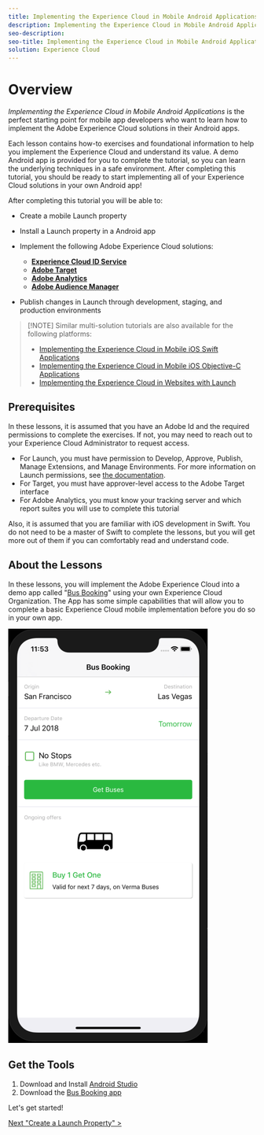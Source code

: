 ```yaml
---
title: Implementing the Experience Cloud in Mobile Android Applications
description: Implementing the Experience Cloud in Mobile Android Applications is the perfect starting point for mobile app developers who want to learn how to implement the Adobe Experience Cloud solutions in their mobile Android apps.
seo-description:
seo-title: Implementing the Experience Cloud in Mobile Android Applications 
solution: Experience Cloud
---
```


# Overview

_Implementing the Experience Cloud in Mobile Android Applications_ is the perfect starting point for mobile app developers who want to learn how to implement the Adobe Experience Cloud solutions in their Android apps.

Each lesson contains how-to exercises and foundational information to help you implement the Experience Cloud and understand its value.  A demo Android app is provided for you to complete the tutorial, so you can learn the underlying techniques in a safe environment. After completing this tutorial, you should be ready to start implementing all of your Experience Cloud solutions in your own Android app!

After completing this tutorial you will be able to:

* Create a mobile Launch property

* Install a Launch property in a Android app

* Implement the following Adobe Experience Cloud solutions:
  * **[Experience Cloud ID Service](id-service.md)**
  * **[Adobe Target](target-vec.md)**
  * **[Adobe Analytics](analytics.md)**
  * **[Adobe Audience Manager](audience-manager.md)**

* Publish changes in Launch through development, staging, and production environments

>[!NOTE] Similar multi-solution tutorials are also available for the following platforms:
>
> * [Implementing the Experience Cloud in Mobile iOS Swift Applications](/content/help/en/experience-cloud/implementing-in-mobile-ios-swift-apps-with-launch/index.html)
> * [Implementing the Experience Cloud in Mobile iOS Objective-C Applications](/content/help/en/experience-cloud/implementing-in-mobile-ios-objective-c-apps-with-launch/index.html)
> * [Implementing the Experience Cloud in Websites with Launch](/content/help/en/experience-cloud/implementing-in-websites-with-launch/index.html)

## Prerequisites

In these lessons, it is assumed that you have an Adobe Id and the required permissions to complete the exercises. If not, you may need to reach out to your Experience Cloud Administrator to request access.

* For Launch, you must have permission to Develop, Approve, Publish, Manage Extensions, and Manage Environments. For more information on Launch permissions, see [the documentation](https://docs.adobelaunch.com/launch-reference/administration/user-permissions).
* For Target, you must have approver-level access to the Adobe Target interface
* For Adobe Analytics, you must know your tracking server and which report suites you will use to complete this tutorial

Also, it is assumed that you are familiar with iOS development in Swift. You do not need to be a master of Swift to complete the lessons, but you will get more out of them if you can comfortably read and understand code.

## About the Lessons

In these lessons, you will implement the Adobe Experience Cloud into a demo app called "[Bus Booking](https://github.com/Adobe-Marketing-Cloud/busbooking-mobileapps)" using your own Experience Cloud Organization. The App has some simple capabilities that will allow you to complete a basic Experience Cloud mobile implementation before you do so in your own app.

[![Bus Booking App](images/mobile-busBookingApp.png)](https://github.com/Adobe-Marketing-Cloud/busbooking-mobileapps)

## Get the Tools

1. Download and Install [Android Studio](https://developer.android.com/studio)
1. Download the [Bus Booking app](https://github.com/Adobe-Marketing-Cloud/busbooking-mobileapps)

Let's get started!

[Next "Create a Launch Property" >](launch-create-a-property.md)